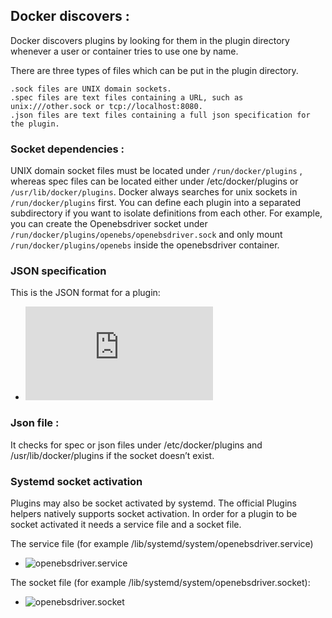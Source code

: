 ## Docker discovers :

Docker discovers plugins by looking for them in the plugin directory whenever a user or container tries to use one by name.

There are three types of files which can be put in the plugin directory.

    .sock files are UNIX domain sockets.
    .spec files are text files containing a URL, such as unix:///other.sock or tcp://localhost:8080.
    .json files are text files containing a full json specification for the plugin.

### Socket dependencies :
   UNIX domain socket files must be located under  `/run/docker/plugins` , whereas spec files can be located either under 
    /etc/docker/plugins or `/usr/lib/docker/plugins`. 
    Docker always searches for unix sockets in `/run/docker/plugins` first. 
    You can define each plugin into a separated subdirectory if you want to isolate definitions from each other. 
     For example, you can create the Openebsdriver socket under ```/run/docker/plugins/openebs/openebsdriver.sock``` and 
    only mount ```/run/docker/plugins/openebs``` inside the openebsdriver container.
    
### JSON specification

This is the JSON format for a plugin:

- ![openebsdriver.json](https://github.com/maheshreddy7797/openebsdriver/blob/master/config.json)

### Json file :
  It checks for spec or json files under /etc/docker/plugins and /usr/lib/docker/plugins if the socket doesn’t exist.
  
  
### Systemd socket activation

Plugins may also be socket activated by systemd. The official Plugins helpers natively supports socket activation. In order for a plugin to be socket activated it needs a service file and a socket file.

The service file (for example /lib/systemd/system/openebsdriver.service)

- ![openebsdriver.service](https://github.com/maheshreddy7797/openebsdriver/blob/master/setup/openebsdriver.service)

The socket file (for example /lib/systemd/system/openebsdriver.socket):

- ![openebsdriver.socket](https://github.com/maheshreddy7797/openebsdriver/blob/master/setup/openebsdriver.socket)



   
